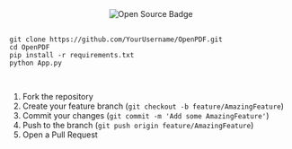 <html>
<body>
    <div align="center">
        <img src="https://img.shields.io/badge/Open%20Source-%E2%9C%94%EF%B8%8F-brightgreen" alt="Open Source Badge">
    </div>

<pre>
        <code>
git clone https://github.com/YourUsername/OpenPDF.git
cd OpenPDF
pip install -r requirements.txt
python App.py
        </code>
    </pre>


<ol>
        <li>Fork the repository</li>
        <li>Create your feature branch (<code>git checkout -b feature/AmazingFeature</code>)</li>
        <li>Commit your changes (<code>git commit -m 'Add some AmazingFeature'</code>)</li>
        <li>Push to the branch (<code>git push origin feature/AmazingFeature</code>)</li>
        <li>Open a Pull Request</li>
</ol>
</body>
</html>
